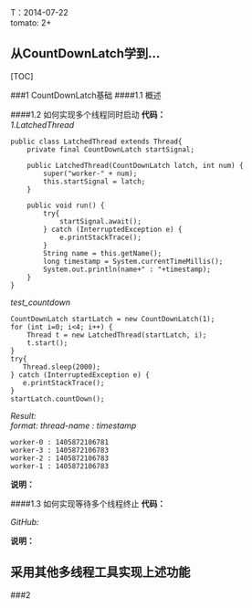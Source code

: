 <meta http-equiv="content-type" content="text/html; charset=UTF-8">

T：2014-07-22  
 tomato: 2+

从CountDownLatch学到...
-----------------------------------
[TOC]

###1 CountDownLatch基础
####1.1 概述


####1.2 如何实现多个线程同时启动
**代码：**  
*1.LatchedThread*  

    public class LatchedThread extends Thread{
        private final CountDownLatch startSignal;
    
        public LatchedThread(CountDownLatch latch, int num) {
            super("worker-" + num);
            this.startSignal = latch;
        }
    
        public void run() {
            try{
                startSignal.await();
            } catch (InterruptedException e) {
                e.printStackTrace();
            }
            String name = this.getName();
            long timestamp = System.currentTimeMillis();
            System.out.println(name+" : "+timestamp);
        }
    }
*test_countdown*  

    CountDownLatch startLatch = new CountDownLatch(1);
    for (int i=0; i<4; i++) {
        Thread t = new LatchedThread(startLatch, i);
        t.start();
    }
    try{
       Thread.sleep(2000);
    } catch (InterruptedException e) {
       e.printStackTrace();
    }
    startLatch.countDown();
*Result:*  
*format: thread-name : timestamp*  

    worker-0 : 1405872106781  
    worker-3 : 1405872106783
    worker-2 : 1405872106783
    worker-1 : 1405872106783

**说明：**  

####1.3 如何实现等待多个线程终止
**代码：**  



*GitHub:*  

**说明：**  


采用其他多线程工具实现上述功能
-----------------------------------
###2 

